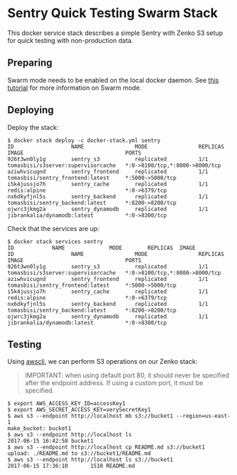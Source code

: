 # Sentry Quick Testing Swarm Stack

This docker service stack describes a simple Sentry with Zenko S3 setup for quick testing
with non-production data.

## Preparing

Swarm mode needs to be enabled on the local docker daemon. See
[this tutorial](https://docs.docker.com/engine/swarm/swarm-tutorial/)
for more information on Swarm mode.

## Deploying

Deploy the stack:

```
$ docker stack deploy -c docker-stack.yml sentry
ID                  NAME                MODE                REPLICAS            IMAGE                                PORTS
926t3wn0ly1g        sentry_s3           replicated          1/1                 tomasbisi/s3server:supervisorcache   *:0->8100/tcp,*:8000->8000/tcp
aziwhvicugnd        sentry_frontend     replicated          1/1                 tomasbisi/sentry_frontend:latest     *:5000->5000/tcp
i5k4jussjo7h        sentry_cache        replicated          1/1                 redis:alpine                         *:0->6379/tcp
nx6dkyfjnl5s        sentry_backend      replicated          1/1                 tomasbisi/sentry_backend:latest      *:8200->8200/tcp
ojwrc3jkmg2a        sentry_dynamodb     replicated          1/1                 jibrankalia/dynamodb:latest          *:0->8300/tcp
```

Check that the services are up:

```
$ docker stack services sentry
ID            NAME              MODE        REPLICAS  IMAGE
ID                  NAME                MODE                REPLICAS            IMAGE                                PORTS
926t3wn0ly1g        sentry_s3           replicated          1/1                 tomasbisi/s3server:supervisorcache   *:0->8100/tcp,*:8000->8000/tcp
aziwhvicugnd        sentry_frontend     replicated          1/1                 tomasbisi/sentry_frontend:latest     *:5000->5000/tcp
i5k4jussjo7h        sentry_cache        replicated          1/1                 redis:alpine                         *:0->6379/tcp
nx6dkyfjnl5s        sentry_backend      replicated          1/1                 tomasbisi/sentry_backend:latest      *:8200->8200/tcp
ojwrc3jkmg2a        sentry_dynamodb     replicated          1/1                 jibrankalia/dynamodb:latest          *:0->8300/tcp
```

## Testing

Using [awscli](https://aws.amazon.com/cli/), we can perform S3 operations
on our Zenko stack:
 > IMPORTANT: when using default port 80, it should never be specified after the
 > endpoint address. If using a custom port, it must be specified.
```
$ export AWS_ACCESS_KEY_ID=accessKey1
$ export AWS_SECRET_ACCESS_KEY=verySecretKey1
$ aws s3 --endpoint http://localhost mb s3://bucket1 --region=us-east-1
make_bucket: bucket1
$ aws s3 --endpoint http://localhost ls
2017-06-15 16:42:58 bucket1
$ aws s3 --endpoint http://localhost cp README.md s3://bucket1
upload: ./README.md to s3://bucket1/README.md
$ aws s3 --endpoint http://localhost ls s3://bucket1
2017-06-15 17:36:10       1510 README.md
```
